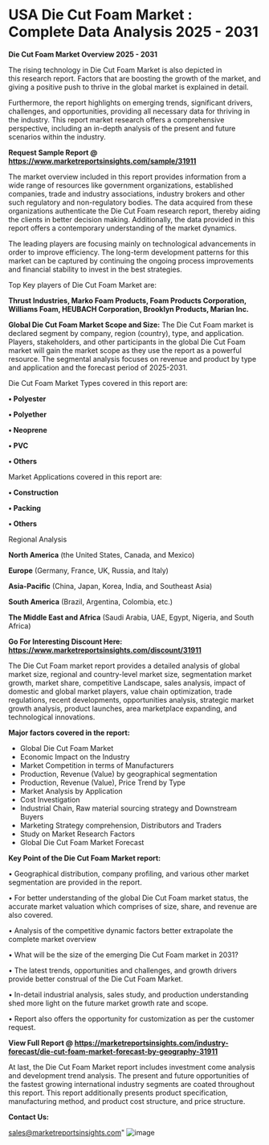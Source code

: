  # USA Die Cut Foam Market : Complete Data Analysis 2025 - 2031

<Strong> Die Cut Foam Market Overview 2025 - 2031</strong>

The rising technology in Die Cut Foam Market is also depicted in this research report. Factors that are boosting the growth of the market, and giving a positive push to thrive in the global market is explained in detail.

Furthermore, the report highlights on emerging trends, significant drivers, challenges, and opportunities, providing all necessary data for thriving in the industry. This report market research offers a comprehensive perspective, including an in-depth analysis of the present and future scenarios within the industry.

<strong>Request Sample Report @ <a href=https://www.marketreportsinsights.com/sample/31911>https://www.marketreportsinsights.com/sample/31911</a></strong>

The market overview included in this report provides information from a wide range of resources like government organizations, established companies, trade and industry associations, industry brokers and other such regulatory and non-regulatory bodies. The data acquired from these organizations authenticate the Die Cut Foam research report, thereby aiding the clients in better decision making. Additionally, the data provided in this report offers a contemporary understanding of the market dynamics.

The leading players are focusing mainly on technological advancements in order to improve efficiency. The long-term development patterns for this market can be captured by continuing the ongoing process improvements and financial stability to invest in the best strategies.

Top Key players of Die Cut Foam Market are:

<strong>Thrust Industries, Marko Foam Products, Foam Products Corporation, Williams Foam, HEUBACH Corporation, Brooklyn Products, Marian Inc.</strong>

<strong><b>Global Die Cut Foam Market Scope and Size:</b></strong>
The Die Cut Foam market is declared segment by company, region (country), type, and application. Players, stakeholders, and other participants in the global Die Cut Foam market will gain the market scope as they use the report as a powerful resource. The segmental analysis focuses on revenue and product by type and application and the forecast period of 2025-2031.

Die Cut Foam Market Types covered in this report are:

<strong>• Polyester

• Polyether

• Neoprene

• PVC

• Others</strong>

Market Applications covered in this report are:

<strong>• Construction

• Packing

• Others</strong> 

Regional Analysis

<strong>North America</strong> (the United States, Canada, and Mexico)

<strong>Europe</strong> (Germany, France, UK, Russia, and Italy)

<strong>Asia-Pacific</strong> (China, Japan, Korea, India, and Southeast Asia)

<strong>South America</strong> (Brazil, Argentina, Colombia, etc.)

<strong>The Middle East and Africa</strong> (Saudi Arabia, UAE, Egypt, Nigeria, and South Africa)

<strong>Go For Interesting Discount Here: <a href=https://www.marketreportsinsights.com/discount/31911>https://www.marketreportsinsights.com/discount/31911</a></strong>

The Die Cut Foam market report provides a detailed analysis of global market size, regional and country-level market size, segmentation market growth, market share, competitive Landscape, sales analysis, impact of domestic and global market players, value chain optimization, trade regulations, recent developments, opportunities analysis, strategic market growth analysis, product launches, area marketplace expanding, and technological innovations.

<strong><b>Major factors covered in the report:</b></strong>
<ul>
  <li>Global Die Cut Foam Market </li>
  <li>Economic Impact on the Industry</li>
  <li>Market Competition in terms of Manufacturers</li>
  <li>Production, Revenue (Value) by geographical segmentation</li>
  <li>Production, Revenue (Value), Price Trend by Type</li>
  <li>Market Analysis by Application</li>
  <li>Cost Investigation</li>
  <li>Industrial Chain, Raw material sourcing strategy and Downstream Buyers</li>
  <li>Marketing Strategy comprehension, Distributors and Traders</li>
  <li>Study on Market Research Factors</li>
  <li>Global Die Cut Foam Market Forecast</li>
</ul>

<strong><b>Key Point of the Die Cut Foam Market report:</b></strong>

• Geographical distribution, company profiling, and various other market segmentation are provided in the report.

• For better understanding of the global Die Cut Foam market status, the accurate market valuation which comprises of size, share, and revenue are also covered.

• Analysis of the competitive dynamic factors better extrapolate the complete market overview

• What will be the size of the emerging Die Cut Foam market in 2031?

• The latest trends, opportunities and challenges, and growth drivers provide better construal of the Die Cut Foam Market.

• In-detail industrial analysis, sales study, and production understanding shed more light on the future market growth rate and scope.

• Report also offers the opportunity for customization as per the customer request.

<strong><b>View Full Report @ <a href=https://marketreportsinsights.com/industry-forecast/die-cut-foam-market-forecast-by-geography-31911>https://marketreportsinsights.com/industry-forecast/die-cut-foam-market-forecast-by-geography-31911</a></b></strong>


At last, the Die Cut Foam Market report includes investment come analysis and development trend analysis. The present and future opportunities of the fastest growing international industry segments are coated throughout this report. This report additionally presents product specification, manufacturing method, and product cost structure, and price structure.

<strong>Contact Us:</strong>

sales@marketreportsinsights.com"
![image](https://github.com/user-attachments/assets/e5e47094-0574-40e3-834c-6e412dae3b4a)
